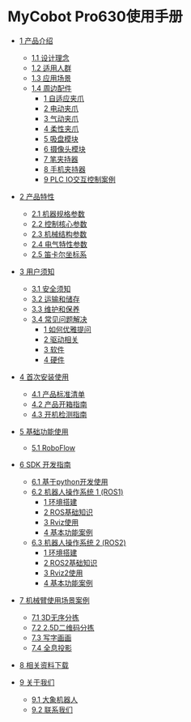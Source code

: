 # MyCobot Pro630使用手册
* [1 产品介绍](1-ProductIntroduction/1-ProductIntroduction.md)
  * [1.1 设计理念](./1-ProductIntroduction/1.1-DesignPhilosophy.md)
  * [1.2 适用人群](./1-ProductIntroduction/1.2-SuitableUsers.md)
  * [1.3 应用场景](./1-ProductIntroduction/1.3-ApplicationScenario.md)
  * [1.4 周边配件](./1-ProductIntroduction/1.4-AccessoriesTools/README.md)
      * [1 自适应夹爪](./1-ProductIntroduction/1.4-AccessoriesTools/1.4.1-Gripper/1-AdaptiveGripper.md)
      * [2 电动夹爪](./1-ProductIntroduction/1.4-AccessoriesTools/1.4.1-Gripper/2-ElectricGripper.md)
      * [3 气动夹爪](./1-ProductIntroduction/1.4-AccessoriesTools/1.4.1-Gripper/3-PneumaticGripper.md)
      * [4 柔性夹爪](./1-ProductIntroduction/1.4-AccessoriesTools/1.4.1-Gripper/4-FlexibleGripper.md)
      * [5 吸盘模块](./1-ProductIntroduction/1.4-AccessoriesTools/1.4.2-PumpCup/1-ModuleSuctionCup.md)
      * [6 摄像头模块](./1-ProductIntroduction/1.4-AccessoriesTools/1.4.3-Camera/1-CameraModulePro.md)
      * [7 笔夹持器](./1-ProductIntroduction/1.4-AccessoriesTools/1.4.4-Holder/1-PenHolderPro.md)
      * [8 手机夹持器](./1-ProductIntroduction/1.4-AccessoriesTools/1.4.4-Holder/2-PhoneHolderPro.md)
      * [9 PLC IO交互控制案例](./1-ProductIntroduction/1.4-AccessoriesTools/PLC/PLC.md)
      
  
  
* [2 产品特性](./2-ProductFeature/2-ProductFeature.md)
  * [2.1 机器规格参数](./2-ProductFeature/2.1-MachineSpecification.md)
  * [2.2 控制核心参数](./2-ProductFeature/2.2-ControlCoreParameter.md)
  * [2.3 机械结构参数](./2-ProductFeature/2.3-MechanicalStructureParameter.md)
  * [2.4 电气特性参数](./2-ProductFeature/2.4-ElectricalCharacteristicParameter.md)
  * [2.5 笛卡尔坐标系](./2-ProductFeature/2.5-CoordinateSystem.md)
  
  <!-- * [2.1 机械结构参数](./2-ProductFeature/2.1-MachineSpecification.md)
  * [2.2 控制核心参数](./2-ProductFeature/2.2-ControlCoreParameter.md)
  * [2.3 电气特性参数](./2-ProductFeature/2.4-ElectricalCharacteristicParameter.md) -->



* [3 用户须知](3-UserNotes/3-UserNotes.md)
  * [3.1 安全须知](./3-UserNotes/3.1-SafetyInstruction.md)
  * [3.2 运输和储存](./3-UserNotes/3.2-TransportandStorage.md)
  * [3.3 维护和保养](./3-UserNotes/3.3-MaintenanceandCare.md)
  * [3.4 常见问题解决](./14-IssueFAQ/14-FAQ.md)
    * [1 如何优雅提问](./14-IssueFAQ/14.0-how_to_ask.md)
    * [2 驱动相关](./14-IssueFAQ/14.1-driver.md)
    * [3 软件](./14-IssueFAQ/14.2-software.md)
    * [4 硬件](./14-IssueFAQ/14.3-hardware.md)
  <!-- * [3.4 常见问题解决](./3-UserNotes/3.4-FAQsandSolutions/3.4.3-software.md) -->
  
  
* [4 首次安装使用](4-FirstInstallAndUse/4-FirstInstallAndUse.md)
  * [4.1 产品标准清单](./4-FirstInstallAndUse/4.1-ProductStandardList.md)
  * [4.2 产品开箱指南](./4-FirstInstallAndUse/4.2-ProductUnboxingGuide.md)
  * [4.3 开机检测指南](./4-FirstInstallAndUse/4.3-Power-onTestGuide.md)
  
* [5 基础功能使用](5-BasicApplication/5-BasicApplication.md)
  * [5.1 RoboFlow](./5-BasicApplication/5.2-ApplicationUse.md)

  <!-- * [5.1 系统使用说明](./5-BasicApplication/5.1-SystemUsageInstructions.md)
  * [5.2 软件使用说明](./5-BasicApplication/5.2-ApplicationUse.md)
  * [5.3 固件功能说明](./5-BasicApplication/5.3-FirmwareUse.md) -->
  
* [6 SDK 开发指南](6-SDKDevelopment/6-SDKDevelopment.md)
  * [6.1 基于python开发使用](./6-SDKDevelopment/python/PyhtonAPI.md)
  * [6.2 机器人操作系统 1 (ROS1)](11-ApplicationBaseROS/11.1-ROS1/README.md)
    * [1 环境搭建](11-ApplicationBaseROS/11.1-ROS1/11.1.1-EnvironmentBuilding.md)
    * [2 ROS基础知识](11-ApplicationBaseROS/11.1-ROS1/11.1.2-ROS_Basics.md)
    * [3 Rviz使用](11-ApplicationBaseROS/11.1-ROS1/11.1.3-RvizIntroduction.md)
    * [4 基本功能案例](11-ApplicationBaseROS/11.1-ROS1/11.1.4-BasicFunction.md)
  * [6.3 机器人操作系统 2 (ROS2)](11-ApplicationBaseROS/11.2-ROS2/README.md)
    * [1 环境搭建](11-ApplicationBaseROS/11.2-ROS2/11.2.1-EnvironmentBuilding.md)
    * [2 ROS2基础知识](11-ApplicationBaseROS/11.2-ROS2/11.2.2-ROS2_Basics.md)
    * [3 Rviz2使用](11-ApplicationBaseROS/11.2-ROS2/11.2.3-Rviz2Introduction.md)
    * [4 基本功能案例](11-ApplicationBaseROS/11.2-ROS2/11.2.4-BasicFunction.md)

    
  <!-- * [6.4 基于C++开发使用](./6-SDKDevelopment/6.4-ApplicationBaseCPlus.md)
  * [6.5 基于JS开发使用](./6-SDKDevelopment/6.5-ApplicationBaseJS.md)
  * [6.6 基于C#开发使用](./6-SDKDevelopment/6.6-ApplicationBaseCsharp.md)
  * [6.7 基于APP开发使用](./6-SDKDevelopment/6.7-ApplicationBaseAPP.md) -->
  
* [7 机械臂使用场景案例](./7-ExamplesRobotsUsing/7-ExamplesRobotsUsing.md)
  * [7.1 3D无序分拣](./7-ExamplesRobotsUsing/3D/3D.md)
  * [7.2 2.5D二维码分拣](./7-ExamplesRobotsUsing/2.5D/2.5D.md)
  * [7.3 写字画画](./7-ExamplesRobotsUsing/draw/draw.md)
  * [7.4 全息投影](./7-ExamplesRobotsUsing/LED/LED.md)
* [8 相关资料下载](./8-FilesDownload/8-FilesDownload.md)
  <!-- * [8.1 产品资料](./8-FilesDownload/8.1-Productinformation.md)
  * [8.2 产品图纸](./8-FilesDownload/8.2-ProductDrawings.md)
  * [8.3 软件资料及源码](./8-FilesDownload/8.3-SoftwareDocumentation.md)
  * [8.4 系统资料](./8-FilesDownload/8.4-Systeminformation.md)
  * [8.5 宣传资料](./8-FilesDownload/8.5-PublicityMaterial.md) -->
* [9 关于我们](9-AboutUs/9-AboutUs.md)
  * [9.1 大象机器人](./9-AboutUs/9.1-company.md)
  * [9.2 联系我们](./9-AboutUs/9.2-contact.md)
